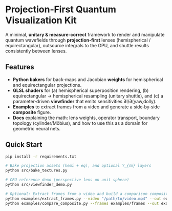 # Projection‑First Quantum Visualization Kit

A minimal, **unitary & measure‑correct** framework to render and manipulate quantum wavefields through **projection-first** lenses (hemispherical / equirectangular), outsource integrals to the GPU, and shuttle results consistently between lenses.

## Features
- **Python bakers** for back‑maps and Jacobian **weights** for hemispherical and equirectangular projections.
- **GLSL shaders** for (a) hemispherical superposition rendering, (b) equirectangular → hemispherical resampling (unitary shuttle), and (c) a parameter‑driven **viewfinder** that emits sensitivities ∂I/∂(yaw,dolly).
- **Examples** to extract frames from a video and generate a side‑by‑side **composite** figure.
- **Docs** explaining the math: lens weights, operator transport, boundary topology (cylinder/Möbius), and how to use this as a domain for geometric neural nets.

## Quick Start
```bash
pip install -r requirements.txt

# Bake projection assets (hemi + eq), and optional Y_{ℓm} layers
python src/bake_textures.py

# CPU reference demo (perspective lens on unit sphere)
python src/viewfinder_demo.py

# Optional: Extract frames from a video and build a comparison composite
python examples/extract_frames.py --video "/path/to/video.mp4" --out examples/frames
python examples/compare_composite.py --frames examples/frames --out examples/composite.png
```
